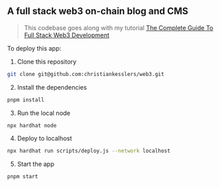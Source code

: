 ## A full stack web3 on-chain blog and CMS

> This codebase goes along with my tutorial [The Complete Guide To Full Stack Web3 Development](https://dev.to/dabit3/the-complete-guide-to-full-stack-web3-development-4g74)

To deploy this app:

1. Clone this repository

```sh
git clone git@github.com:christiankesslers/web3.git
```

2. Install the dependencies

```sh
pnpm install
```

3. Run the local node

```sh
npx hardhat node
```

4. Deploy to localhost

```sh
npx hardhat run scripts/deploy.js --network localhost
```

5. Start the app

```sh
pnpm start
```
